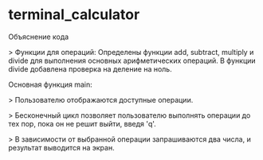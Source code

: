 # terminal_calculator
<p>Объяснение кода</p>
    <p>> Функции для операций: Определены функции add, subtract, multiply и divide для выполнения основных арифметических операций. В функции divide добавлена проверка на деление на ноль.</p>
<p>Основная функция main:</p>
       <p>> Пользователю отображаются доступные операции.</p>
       <p>> Бесконечный цикл позволяет пользователю выполнять операции до тех пор, пока он не решит выйти, введя 'q'.</p>
       <p>> В зависимости от выбранной операции запрашиваются два числа, и результат выводится на экран.</p>
